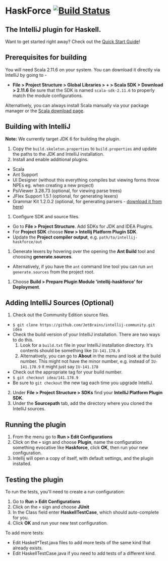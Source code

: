 # HaskForce [![Build Status](https://travis-ci.org/carymrobbins/intellij-haskforce.svg?branch=master)](https://travis-ci.org/carymrobbins/intellij-haskforce)

The IntelliJ plugin for Haskell.
--------

Want to get started right away?  Check out the [Quick Start Guide](https://github.com/carymrobbins/intellij-haskforce/wiki/Quick-Start-Guide)!

Prerequisites for building
--------
You will need Scala 2.11.6 on your system.  You can download it directly via IntelliJ by going to -
  * **File > Project Structure > Global Libraries > + > Scala SDK > Download > 2.11.6** 
Be sure that the SDK is named `scala-sdk-2.11.6` to properly match the module configurations.

Alternatively, you can always install Scala manually via your package manager or the 
[Scala download page](http://www.scala-lang.org/download/).

Building with IntelliJ
--------
**Note:** We currently target JDK 6 for building the plugin.

1. Copy the `build.skeleton.properties` to `build.properties` and update the paths to the JDK and IntelliJ installation.
1. Install and enable additional plugins.
  * Scala
  * Ant Support
  * UI Designer (without this everything compiles but viewing forms throw NPEs eg. when creating a new project)
  * PsiViewer 3.28.73 (optional, for viewing parse trees)
  * JFlex Support 1.5.1 (optional, for generating lexers)
  * Grammar Kit 1.2.0.2 (optional, for generating parsers - [download it from here](https://github.com/JetBrains/Grammar-Kit/releases/tag/1.2.0.2))
1. Configure SDK and source files.
  * Go to **File > Project Structure**.  Add SDKs for JDK and IDEA Plugins.
  * For **Project SDK** choose **New > Intellij Platform Plugin SDK**.
  * Update the **Project compiler output**, e.g. `path/to/intellij-haskforce/out`
1. Generate lexers by hovering over the opening the **Ant Build** tool and choosing **generate.sources**.
  * Alternatively, if you have the `ant` command line tool you can run `ant generate.sources` from the project root.
1. Choose **Build > Prepare Plugin Module 'intellij-haskforce' for Deployment**.

Adding IntelliJ Sources (Optional)
--------
1. Check out the Community Edition source files.
  * `$ git clone https://github.com/JetBrains/intellij-community.git idea`
  * Check the build version of your IntelliJ installation.  There are two ways to do this.
    1. Look for a `build.txt` file in your IntelliJ installation directory.
       It's contents should be something like `IU-141.178.9`
    1. Alternatively, you can go to **About** in the menu and look at the build number.  This might not have the minor
       number, e.g. instead of `IU-141.178.9` it might just say `IU-141.178`
  * Check out the appropriate tag for your build number.
  * `$ git checkout idea/141.178.9`
  * Be sure to `git checkout` the new tag each time you upgrade IntelliJ.
2. Under **File > Project Structure > SDKs** find your **IntelliJ Platform Plugin SDK**.
3. Under the **Sourcepath** tab, add the directory where you cloned the IntelliJ sources.

Running the plugin
--------
1. From the menu go to **Run > Edit Configurations**
1. Click on the `+` sign and choose **Plugin**, name the configuration something evocative like **Haskforce**, click **OK**, then run your new configuration.
1. Intellij will open a copy of itself, with default settings, and the plugin installed.

Testing the plugin
--------

To run the tests, you'll need to create a run configuration:

1. Go to **Run > Edit Configurations**
1. Click on the `+` sign and choose **JUnit**
1. In the Class field enter **HaskellTestCase**, which should auto-complete for you.
1. Click **OK** and run your new test configuration.

To add more tests:

* Edit Haskell\*Test.java files to add more tests of the same kind that already exists.
* Edit HaskellTestCase.java if you need to add tests of a different kind.
